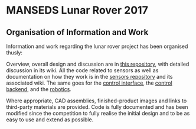 # MANSEDS Lunar Rover 2017

## Organisation of Information and Work

Information and work regarding the lunar rover project has been organised thusly:

Overview, overall design and discussion are in [this repository](https://github.com/MANSEDS/Lunar-Rover-2017), with detailed discussion in its wiki. All the code related to sensors as well as documentation on how they work is in the [sensors repository](https://github.com/MANSEDS/Lunar-Rover-2017-Sensors) and its associated wiki. The same goes for the [control interface](https://github.com/MANSEDS/Lunar-Rover-2017-Control-Interface), the [control backend](https://github.com/MANSEDS/Lunar-Rover-2017-Control-Backend), and the [robotics](https://github.com/MANSEDS/Lunar-Rover-2017-Robotics).

Where appropriate, CAD assemblies, finished-product images and links to third-party materials are provided. Code is fully documented and has been modified since the competition to fully realise the initial design and to be as easy to use and extend as possible.
